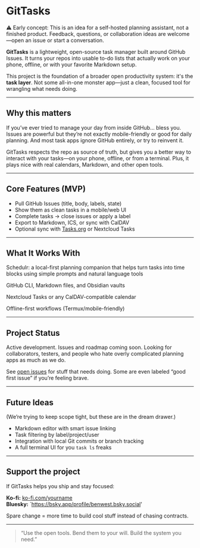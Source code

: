 # GitTasks

⚠️ Early concept: This is an idea for a self-hosted planning assistant, not a finished product. Feedback, questions, or collaboration ideas are welcome—open an issue or start a conversation.

**GitTasks** is a lightweight, open-source task manager built around GitHub Issues. It turns your repos into usable to-do lists that actually work on your phone, offline, or with your favorite Markdown setup.

This project is the foundation of a broader open productivity system: it's the **task layer**. Not some all-in-one monster app—just a clean, focused tool for wrangling what needs doing.

---

## Why this matters

If you’ve ever tried to manage your day from inside GitHub... bless you. Issues are powerful but they’re not exactly mobile-friendly or good for daily planning. And most task apps ignore GitHub entirely, or try to reinvent it.

GitTasks respects the repo as source of truth, but gives you a better way to interact with your tasks—on your phone, offline, or from a terminal. Plus, it plays nice with real calendars, Markdown, and other open tools.

---

## Core Features (MVP)

- Pull GitHub Issues (title, body, labels, state)
- Show them as clean tasks in a mobile/web UI
- Complete tasks → close issues or apply a label
- Export to Markdown, ICS, or sync with CalDAV
- Optional sync with [Tasks.org](https://tasks.org) or Nextcloud Tasks

---

## What It Works With

Schedulr: a local-first planning companion that helps turn tasks into time blocks using simple prompts and natural language tools

GitHub CLI, Markdown files, and Obsidian vaults

Nextcloud Tasks or any CalDAV-compatible calendar

Offline-first workflows (Termux/mobile-friendly)

---

## Project Status

Active development. Issues and roadmap coming soon. Looking for collaborators, testers, and people who hate overly complicated planning apps as much as we do.

See [open issues](https://github.com/M0nkeyFl0wer/GitTasks/issues) for stuff that needs doing. Some are even labeled “good first issue” if you’re feeling brave.

---

## Future Ideas

(We’re trying to keep scope tight, but these are in the dream drawer.)

- Markdown editor with smart issue linking
- Task filtering by label/project/user
- Integration with local Git commits or branch tracking
- A full terminal UI for you `task ls` freaks

---

## Support the project

If GitTasks helps you ship and stay focused:

**Ko-fi:** [ko-fi.com/yourname](https://ko-fi.com/benwest)  
**Bluesky:** `https://bsky.app/profile/benwest.bsky.social'

Spare change = more time to build cool stuff instead of chasing contracts.

---

> “Use the open tools. Bend them to your will. Build the system you need.”
